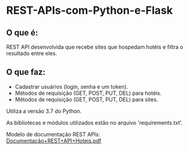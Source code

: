 # REST-APIs-com-Python-e-Flask

## O que é:
REST API desenvolvida que recebe sites que hospedam hotéis e filtra o resultado entre eles.

## O que faz:
+ Cadastrar usuários (login, senha e um token).
+ Métodos de requisição (GET, POST, PUT, DEL) para hotéis.
+ Métodos de requisição (GET, POST, PUT, DEL) para sites.

Utiliza a versão 3.7 do Python.

As bibliotecas e módulos utilizados estão no arquivo 'requirements.txt'.

Modelo de documentação REST APIs: [Documentação+REST+API+Hoteis.pdf](https://github.com/gabrielmana6/REST-APIs-com-Python-e-Flask/files/8847034/Documentacao%2BREST%2BAPI%2BHoteis.pdf)
